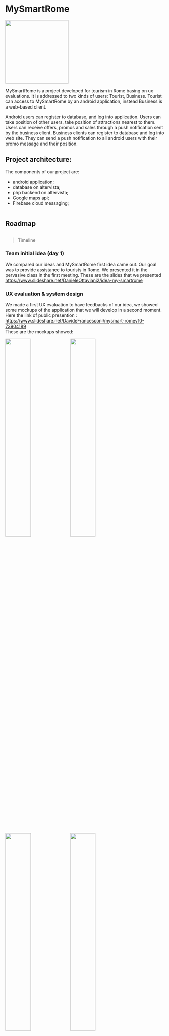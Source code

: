 # MySmartRome
<img src="https://github.com/dannyoceans/MySmartRome/blob/master/Project%20images/logo.png" alt="" width="200" height="200"/>

MySmartRome is a project developed for tourism in Rome basing on ux evaluations. It is addressed to two kinds of users: Tourist, Business.
Tourist can access to MySmartRome by an android application, instead Business is a web-based client.

Android users can register to database, and log into application. Users can take position of other users, take position of attractions nearest to them. Users can receive offers, promos and sales through a push notification sent by the business client. 
Business clients can register to database and log into web site. They can send a push notification to all android users with their promo message and their position. 

## Project architecture:
The components of our project are:
- android application;
- database on altervista;
- php backend on altervista;
- Google maps api;
- Firebase cloud messaging;

<img src="https://github.com/dannyoceans/MySmartRome/blob/master/Project%20images/project%20architecture.png" alt=""/>

## Roadmap
<img src="https://github.com/dannyoceans/MySmartRome/blob/master/Project%20images/timeline.png" alt=""/><br /> 
> Timeline

### Team initial idea (day 1)
We compared our ideas and MySmartRome first idea came out. Our goal was to provide assistance to tourists in Rome.
We presented it in the pervasive class in the first meeting.
These are the slides that we presented https://www.slideshare.net/DanieleOttaviani2/idea-my-smartrome

### UX evaluation & system design
We made a first UX evaluation to have feedbacks of our idea, we showed some mockups of the application that we will develop in a second moment.<br>
Here the link of public presention : https://www.slideshare.net/DavideFrancesconi/mysmart-romev10-73904189 <br>
These are the mockups showed:
<div>
<img src="https://github.com/dannyoceans/MySmartRome/blob/master/Project%20images/Login.png" alt="" width="40%" height="40%"/>
<img src="https://github.com/dannyoceans/MySmartRome/blob/master/Project%20images/Drawer.png" alt="" width="40%" height="40%"/>
<img src="https://github.com/dannyoceans/MySmartRome/blob/master/Project%20images/History.png" alt="" width="40%" height="40%"/>
<img src="https://github.com/dannyoceans/MySmartRome/blob/master/Project%20images/Map.png" alt="" width="40%" height="40%"/>
<img src="https://github.com/dannyoceans/MySmartRome/blob/master/Project%20images/Near-friends.png" alt="" width="40%" height="40%"/>
</div>

### MVP and user evaluation
We presented a first MySmartRome working version based on the first UX evaluation.
Then we did a first user evaluation of the MVP giving us some feedbacks.<br>
This is a demo showed in class : https://www.youtube.com/watch?v=HK9wymrdX8g <br>

These are the slides that we presented https://www.slideshare.net/DanielePasquini4/mysmartromev13-mvpstep-light

### Final version
From the feedbacks that we received from the previous step we built the final version of MySmartRome.
Then we did a usability test using the RTA(Retrospective Think Aloud) technique, we received suggestions to improve our project.
So then we modified the structure of the project, in particular we had to delete the chat and the history of positions.
As we received the suggestion to expand the application to business clients we did another user evaluation asking directly to some business men that are working in the field of tourism in Rome.
From the last feedback received from the user evaluation we decided to address the project to two kind of users: tourist and business.
Business users don't have to use the android application but just connect to the website http://progettomagistrale.altervista.org/index.php

<img src="https://github.com/dannyoceans/MySmartRome/blob/master/Project%20images/screenshotwebsite.png" alt="" /><br />
> Screenshot index web site

This is our final presentation https://www.slideshare.net/DavideFrancesconi/my-smart-rome-76474313 

## Video demo 
This is the link of a little demo of MySmartRome final version:https://www.youtube.com/embed/UAtm0CYlky4<br>

## Links 

Initial idea   : https://www.slideshare.net/DanieleOttaviani2/idea-my-smartrome <br>
Ux evaluation & system design   : https://www.slideshare.net/DavideFrancesconi/mysmart-romev10-73904189 <br>
MVP  : https://www.slideshare.net/DanielePasquini4/mysmartromev13-mvpstep-light <br>
Final version : https://www.slideshare.net/DavideFrancesconi/my-smart-rome-76474313 <br>



## Info & contacts

The source code of android application is available into the github directory MysmartRomev1.0 .
The scripts php are available into the github directory script.php .<br>

<img src="http://www.ilsestantenews.it/wp-content/uploads/2017/05/linkedin_logo1-56b090895f9b58b7d0241592.jpg" alt="" width="10%" height="10%"/><br>
<a href="https://www.linkedin.com/in/davide-francesconi-39677aa1">Davide Francesconi</a><br>

<a href="https://www.linkedin.com/in/daniele-ottaviani-b63071b5">Daniele Ottaviani</a><br>

<a href="https://www.linkedin.com/in/daniele-pasquini-2b5b4466">Daniele Pasquini</a><br>
